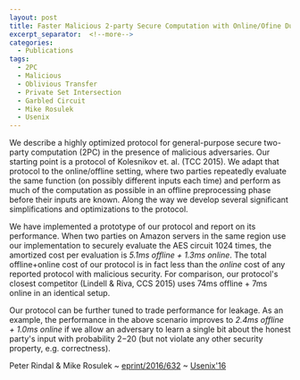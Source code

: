 ```yaml
---
layout: post
title: Faster Malicious 2-party Secure Computation with Online/Ofine Dual Execution
excerpt_separator:  <!--more-->
categories:
  - Publications
tags:
  - 2PC
  - Malicious
  - Oblivious Transfer
  - Private Set Intersection
  - Garbled Circuit
  - Mike Rosulek
  - Usenix
---
```



We describe a highly optimized protocol for general-purpose secure two-party computation (2PC) in the presence of malicious adversaries. Our starting point is a protocol of Kolesnikov et. al. (TCC 2015). We adapt that protocol to the online/offline setting, where two parties repeatedly evaluate the same function (on possibly different inputs each time) and perform as much of the computation as possible in an offline preprocessing phase before their inputs are known. Along the way we develop several significant simplifications and optimizations to the protocol.
<!--more-->

We have implemented a prototype of our protocol and report on its performance. When two parties on Amazon servers in the same region use our implementation to securely evaluate the AES circuit 1024 times, the amortized cost per evaluation is _5.1ms offline + 1.3ms online_. The total offline+online cost of our protocol is in fact less than the _online_ cost of any reported protocol with malicious security. For comparison, our protocol's closest competitor (Lindell & Riva, CCS 2015) uses 74ms offline + 7ms online in an identical setup.

Our protocol can be further tuned to trade performance for leakage. As an example, the performance in the above scenario improves to _2.4ms offline + 1.0ms online_ if we allow an adversary to learn a single bit about the honest party's input with probability 2−20
(but not violate any other security property, e.g. correctness). 

Peter Rindal & Mike Rosulek  ~ <a href="https://eprint.iacr.org/2016/632">eprint/2016/632</a> ~ <a href="https://www.usenix.org/conference/usenixsecurity16/list-accepted-papers">Usenix'16</a>
